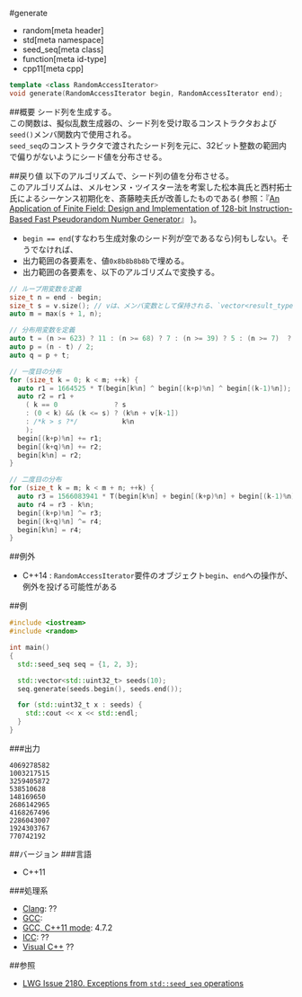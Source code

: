#generate
* random[meta header]
* std[meta namespace]
* seed_seq[meta class]
* function[meta id-type]
* cpp11[meta cpp]

```cpp
template <class RandomAccessIterator>
void generate(RandomAccessIterator begin, RandomAccessIterator end);
```

##概要
シード列を生成する。  
この関数は、擬似乱数生成器の、シード列を受け取るコンストラクタおよび`seed()`メンバ関数内で使用される。  
`seed_seq`のコンストラクタで渡されたシード列を元に、32ビット整数の範囲内で偏りがないようにシード値を分布させる。  


##戻り値
以下のアルゴリズムで、シード列の値を分布させる。  
このアルゴリズムは、メルセンヌ・ツイスター法を考案した松本眞氏と西村拓士氏によるシーケンス初期化を、斎藤睦夫氏が改善したものである( 参照：『[An Application of Finite Field: Design and Implementation of 128-bit Instruction-Based Fast Pseudorandom Number Generator](http://www.math.sci.hiroshima-u.ac.jp/~m-mat/MT/SFMT/M062821.pdf)』 )。

- `begin == end`(すなわち生成対象のシード列が空であるなら)何もしない。そうでなければ、
- 出力範囲の各要素を、値`0x8b8b8b8b`で埋める。
- 出力範囲の各要素を、以下のアルゴリズムで変換する。

```cpp
// ループ用変数を定義
size_t n = end - begin;
size_t s = v.size(); // vは、メンバ変数として保持される、`vector<result_type>`型のシード列オブジェクト
auto m = max(s + 1, n);

// 分布用変数を定義
auto t = (n >= 623) ? 11 : (n >= 68) ? 7 : (n >= 39) ? 5 : (n >= 7)  ? 3 : (n - 1) / 2;
auto p = (n - t) / 2;
auto q = p + t;

// 一度目の分布
for (size_t k = 0; k < m; ++k) {
  auto r1 = 1664525 * T(begin[k%n] ^ begin[(k+p)%n] ^ begin[(k-1)%n]);
  auto r2 = r1 +
    ( k == 0              ? s
    : (0 < k) && (k <= s) ? (k%n + v[k-1])
    : /*k > s ?*/           k%n
    );
  begin[(k+p)%n] += r1;
  begin[(k+q)%n] += r2;
  begin[k%n] = r2;
}

// 二度目の分布
for (size_t k = m; k < m + n; ++k) {
  auto r3 = 1566083941 * T(begin[k%n] + begin[(k+p)%n] + begin[(k-1)%n]);
  auto r4 = r3 - k%n;
  begin[(k+p)%n] ^= r3;
  begin[(k+q)%n] ^= r4;
  begin[k%n] = r4;
}
```


##例外
- C++14 : `RandomAccessIterator`要件のオブジェクト`begin`、`end`への操作が、例外を投げる可能性がある


##例
```cpp
#include <iostream>
#include <random>

int main()
{
  std::seed_seq seq = {1, 2, 3};

  std::vector<std::uint32_t> seeds(10);
  seq.generate(seeds.begin(), seeds.end());

  for (std::uint32_t x : seeds) {
	std::cout << x << std::endl;
  }
}
```

###出力
```
4069278582
1003217515
3259405872
538510628
148169650
2686142965
4168267496
2286043007
1924303767
770742192
```

##バージョン
###言語
- C++11

###処理系
- [Clang](/implementation.md#clang): ??
- [GCC](/implementation.md#gcc): 
- [GCC, C++11 mode](/implementation.md#gcc): 4.7.2
- [ICC](/implementation.md#icc): ??
- [Visual C++](/implementation.md#visual_cpp) ??


##参照
- [LWG Issue 2180. Exceptions from `std::seed_seq` operations](http://www.open-std.org/jtc1/sc22/wg21/docs/lwg-defects.html#2180)



